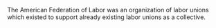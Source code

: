 The American Federation of Labor was an organization of labor unions which existed to support already existing labor unions as a collective.